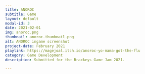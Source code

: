 ```yaml
---
title: ANOROC
subtitle: Game
layout: default
modal-id: 3
date: 2021-02-01
img: anoroc.png
thumbnail: anoroc-thumbnail.png
alt: ANOROC ingame screenshot
project-date: February 2021
playlink: https://magejoal.itch.io/anoroc-yo-mama-got-the-flu
category: Game Development
description: Submitted for the Brackeys Game Jam 2021.

---
```

